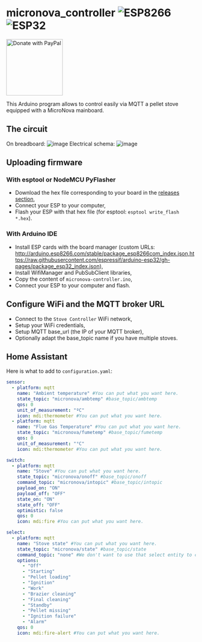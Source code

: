 # micronova_controller ![ESP8266](https://img.shields.io/badge/ESP-8266-000000.svg?longCache=true&style=flat&colorA=CC101F) ![ESP32](https://img.shields.io/badge/ESP-32-000000.svg?longCache=true&style=flat&colorA=CC101F)
<a href="https://www.paypal.com/donate?hosted_button_id=Q48QBGGQTVGTG">
  <img src="https://raw.githubusercontent.com/stefan-niedermann/paypal-donate-button/master/paypal-donate-button.png" alt="Donate with PayPal" width=150 />
</a>

This Arduino program allows to control easily via MQTT a pellet stove equipped with a MicroNova mainboard.

## The circuit
On breadboard:
![image](https://user-images.githubusercontent.com/57588282/127031692-c1dd1c95-987d-42d3-bf3d-23146b8f2eec.png)
Electrical schema:
![image](https://user-images.githubusercontent.com/57588282/127032442-d4bb1e1b-df1b-4e90-8297-b0b436b67163.png)

## Uploading firmware
### With esptool or NodeMCU PyFlasher
- Download the hex file corresponding to your board in the [releases section](https://github.com/philibertc/micronova_controller/releases),
- Connect your ESP to your computer,
- Flash your ESP with that hex file (for esptool: `esptool write_flash *.hex`).
### With Arduino IDE
- Install ESP cards with the board manager (custom URLs: http://arduino.esp8266.com/stable/package_esp8266com_index.json,https://raw.githubusercontent.com/espressif/arduino-esp32/gh-pages/package_esp32_index.json),
- Install WifiManager and PubSubClient libraries,
- Copy the content of `micronova-controller.ino`,
- Connect your ESP to your computer and flash.

## Configure WiFi and the MQTT broker URL
- Connect to the `Stove Controller` WiFi network,
- Setup your WiFi credentials,
- Setup MQTT base_url (the IP of your MQTT broker),
- Optionally adapt the base_topic name if you have multiple stoves.

## Home Assistant
Here is what to add to `configuration.yaml`:
```yaml
sensor:
  - platform: mqtt
    name: "Ambient temperature" #You can put what you want here.
    state_topic: "micronova/ambtemp" #base_topic/ambtemp
    qos: 0
    unit_of_measurement: "ºC"
    icon: mdi:thermometer #You can put what you want here.
  - platform: mqtt
    name: "Flue Gas Temperature" #You can put what you want here.
    state_topic: "micronova/fumetemp" #base_topic/fumetemp
    qos: 0
    unit_of_measurement: "°C"
    icon: mdi:thermometer #You can put what you want here.
```
```yaml
switch:
  - platform: mqtt
    name: "Stove" #You can put what you want here.
    state_topic: "micronova/onoff" #base_topic/onoff
    command_topic: "micronova/intopic" #base_topic/intopic
    payload_on: "ON"
    payload_off: "OFF"
    state_on: "ON"
    state_off: "OFF"
    optimistic: false
    qos: 0
    icon: mdi:fire #You can put what you want here.
```
```yaml
select:
  - platform: mqtt
    name: "Stove state" #You can put what you want here.
    state_topic: "micronova/state" #base_topic/state
    command_topic: "none" #We don't want to use that select entity to control the stove.
    options:
      - "Off"
      - "Starting"
      - "Pellet loading"
      - "Ignition"
      - "Work"
      - "Brazier cleaning"
      - "Final cleaning"
      - "Standby"
      - "Pellet missing"
      - "Ignition failure"
      - "Alarm"
    qos: 0
    icon: mdi:fire-alert #You can put what you want here.
```
